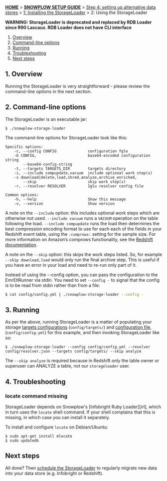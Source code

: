 [**HOME**](Home) > [**SNOWPLOW SETUP GUIDE**](Setting-up-Snowplow) > [Step 4: setting up alternative data stores](Setting-up-alternative-data-stores) > [1: Installing the StorageLoader](1-Installing-the-StorageLoader) > 2: Using the StorageLoader

**WARNING: StorageLoader is deprecated and replaced by RDB Loader since R90 Lascaux. RDB Loader does not have CLI interface**

1. [Overview](#usage-overview)
2. [Command-line options](#cli-options)
3. [Running](#running)
4. [Troubleshooting](#troubleshooting)
5. [Next steps](#next-steps)

<a name="usage-overview"/>

## 1. Overview

Running the StorageLoader is very straightforward - please review the
command-line options in the next section.

<a name="cli-options"/>

## 2. Command-line options

The StorageLoader is an executable jar:

    $ ./snowplow-storage-loader

The command-line options for StorageLoader look like this:

    Specific options:
        -c, --config CONFIG              configuration fgle
        -b CONFIG,                       base64-encoded configuration string
            --base64-config-string
        -t, --targets TARGETS_DIR        targets directory
        -i, --include compupdate,vacuum  include optional work step(s)
        -s download|delete,load,shred,analyze,archive_enriched,
            --skip                       skip work step(s)
        -r, --resolver RESOLVER          Iglu resolver config file

    Common options:
        -h, --help                       Show this message
        -v, --version                    Show version

A note on the `--include` option: this includes optional work steps
which are otherwise not used. `--include vacuum` runs a `VACUUM`
operation on the table following the load. `--include compupdate` runs
the load then determines the best compression encoding format to use for
each each of the fields in your Redshift event table, using the `:comprows:`
setting for the sample size. For more information on Amazon’s comprows
functionality, see the [Redshift documentation][comprows].

A note on the `--skip` option: this skips the work steps listed. So, for example `--skip download,load` would only run the final archive step. This is useful if you have an error in your load and need to re-run only part of it.

Instead of using the --config option, you can pass the configuration to the EmrEtlRunner via stdin. You need to set `--config -` to signal that the config is to be read from stdin rather than from a file:

```sh
$ cat config/config.yml | ./snowplow-storage-loader --config -
```

<a name="running"/>

## 3. Running

As per the above, running StorageLoader is a matter of populating
your storage [targets configurations][storage-targets] (`config/targets/`) and [configuration file][common-configuration], (`config/config.yml`) for this
example, and then invoking StorageLoader like so:

    $ ./snowplow-storage-loader --config config/config.yml --resolver config/resolver.json --targets config/targets/ --skip analyze

The `--skip analyze` is required because in Redshift only the table owner or superuser can ANALYZE a table, not our `storageloader` user.

<a name="troubleshooting" />

## 4. Troubleshooting

### locate command missing

StorageLoader depends on Snowplow's [Infobright Ruby Loader][irl], which in turn uses the `locate` shell command. If your shell complains that this is missing, in which case you can install it separately.

To install and configure `locate` on Debian/Ubuntu:

    $ sudo apt-get install mlocate
    $ sudo updatedb

<a name="next-steps" />

## Next steps

All done? Then [schedule the StorageLoader](3-Scheduling-the-StorageLoader) to regularly migrate new data into your data store (e.g. Infobright or Redshift).

[storage-targets]: https://github.com/snowplow/snowplow/wiki/Configuring-storage-targets
[common-configuration]: https://github.com/snowplow/snowplow/wiki/Common-configuration
[comprows]: http://docs.aws.amazon.com/redshift/latest/dg/r_COPY.html
